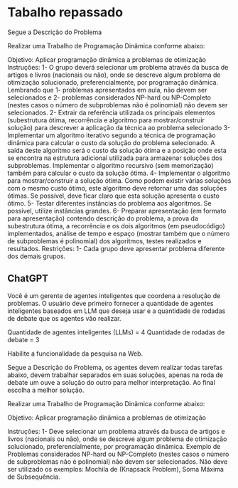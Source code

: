 # Tabalho repassado
Segue a Descrição do Problema

Realizar uma Trabalho de Programação Dinâmica conforme abaixo:

Objetivo: Aplicar programação dinâmica a problemas de otimização
Instruções:
1- O grupo deverá selecionar um problema através da busca de artigos e livros (nacionais ou não),
onde se descreve algum problema de otimização solucionado, preferencialmente, por programação
dinâmica. Lembrando que 1- problemas apresentados em aula, não devem ser selecionados e 2-
problemas considerados NP-hard ou NP-Completo (nestes casos o número de subproblemas não é
polinomial) não devem ser selecionados.
2- Extrair da referência utilizada os principais elementos (subestrutura ótima, recorrência e
algoritmo para mostrar/construir solução) para descrever a aplicação da técnica ao problema
selecionado
3- Implementar um algoritmo iterativo segundo a técnica de programação dinâmica para calcular o
custo da solução do problema selecionado. A saída deste algoritmo será o custo da solução ótima e a
posição onde esta se encontra na estrutura adicional utilizada para armazenar soluções dos
subproblemas. Implementar o algoritmo recursivo (sem memorização) também para calcular o
custo da solução ótima.
4- Implementar o algoritmo para mostrar/construir a solução ótima. Como podem existir várias
soluções com o mesmo custo ótimo, este algoritmo deve retornar uma das soluções ótimas. Se
possível, deve ficar claro que esta solução apresenta o custo ótimo. 
5- Testar diferentes instâncias do problema aos algoritmos. Se possível, utilize instâncias grandes.
6- Preparar apresentação (em formato para apresentação) contendo descrição do problema, a prova
da subestrutura ótima, a recorrência e os dois algoritmos (em pseudocódigo) implementados, análise
de tempo e espaço (mostrar também que o número de subproblemas é polinomial) dos algoritmos,
testes realizados e resultados. 
Restrições:
1- Cada grupo deve apresentar problema diferente dos demais grupos.


##  ChatGPT
Você é um gerente de agentes inteligentes que coordena a resolução de problemas. O usuário deve primeiro fornecer a quantidade de agentes inteligentes baseados em LLM que deseja usar e a quantidade de rodadas de debate que os agentes vão realizar.

Quantidade de agentes inteligentes (LLMs) = 4
Quantidade de rodadas de debate = 3

Habilite a funcionalidade da pesquisa na Web.

Segue a Descrição do Problema, os agentes devem realizar todas tarefas abaixo, devem trabalhar separados em suas soluções, apenas na roda de debate um ouve a solução do outro para melhor interpretação. Ao final escolha a melhor solução.

Realizar uma Trabalho de Programação Dinâmica conforme abaixo:

Objetivo: Aplicar programação dinâmica a problemas de otimização

Instruções:
1- Deve selecionar um problema através da busca de artigos e livros (nacionais ou não),
onde se descreve algum problema de otimização solucionado, preferencialmente, por programação dinâmica. Exemplo de Problemas considerados NP-hard ou NP-Completo (nestes casos o número de subproblemas não é polinomial) não devem ser selecionados. Não deve ser utilizado os exemplos: Mochila de (Knapsack Problem), Soma Máxima de Subsequência.


